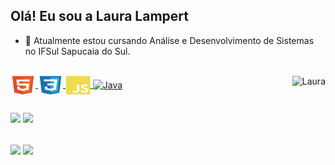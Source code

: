 ## Olá! Eu sou a Laura Lampert

- 🌱 Atualmente estou cursando Análise e Desenvolvimento de Sistemas no IFSul Sapucaia do Sul.

<div>
  <a href="https://github.com/LauraLampert">
</div>

<div style="display: inline_block"><br>
  <img align="center" alt="HTML" height="30" width="40" src="https://raw.githubusercontent.com/devicons/devicon/master/icons/html5/html5-original.svg">
  <img align="center" alt="CSS" height="30" width="40" src="https://raw.githubusercontent.com/devicons/devicon/master/icons/css3/css3-original.svg"> 
 <img align="center" alt="Js" height="30" width="40" src="https://raw.githubusercontent.com/devicons/devicon/master/icons/javascript/javascript-plain.svg">
  <img align="center" alt="Java" height="30" width="40"  src="https://cdn.jsdelivr.net/gh/devicons/devicon@latest/icons/java/java-original.svg" />
 <img align="right" alt="Laura" src="https://cdn.discordapp.com/attachments/1300506842933231748/1339993903822143488/MiniEu-ezgif.com-video-to-gif-converter.gif"/>
</div>

##

<div>
  <a href="https://www.linkedin.com/in/laura-lampert-74aa9325a/" target="_blank"><img src="https://img.shields.io/badge/-LinkedIn-%230077B5?style=for-the-badge&logo=linkedin&logoColor=white" target="_blank"></a> 
  <a href = "mailto:lampertlaura46@gmail.com"><img src="https://img.shields.io/badge/-Gmail-D14836?style=for-the-badge&logo=gmail&logoColor=white" target="_blank"></a>
</div>

##

<div>
  <img height="160em" align="center" src="https://github-readme-stats-sigma-five.vercel.app/api?username=LauraLampert&show_icons=true&theme=gotham">
 <img height="160em" align="center" src="https://github-readme-stats-sigma-five.vercel.app/api/top-langs/?username=LauraLampert&hide_progress=true&theme=gotham">
</div>
